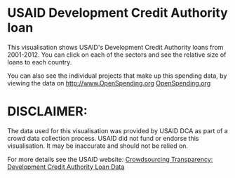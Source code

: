 # USAID Development Credit Authority loan

This visualisation shows USAID's Development Credit Authority loans from 2001-2012. You can click on each of the sectors and see the relative size of loans to each country.

You can also see the individual projects that make up this spending data, by viewing the data on http://www.OpenSpending.org [OpenSpending.org](http://openspending.org/usaid_dca)

# DISCLAIMER:

The data used for this visualisation was provided by USAID DCA as part of a crowd data collection process. USAID did not fund or endorse this visualisation. It may be inaccurate and should not be relied on.

For more details see the USAID website: [Crowdsourcing Transparency: Development Credit Authority Loan Data](http://www.usaid.gov/results-and-data/progress-data/data/dca)
